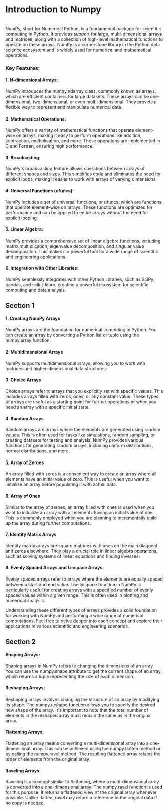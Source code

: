 # Introduction to Numpy
<br>
NumPy, short for Numerical Python, is a fundamental package for scientific computing in Python. It provides support for large, multi-dimensional arrays and matrices, along with a collection of high-level mathematical functions to operate on these arrays. NumPy is a cornerstone library in the Python data science ecosystem and is widely used for numerical and mathematical operations.<br>

### Key Features:
#### 1. N-dimensional Arrays:
NumPy introduces the numpy.ndarray class, commonly known as arrays, which are efficient containers for large datasets. These arrays can be one-dimensional, two-dimensional, or even multi-dimensional. They provide a flexible way to represent and manipulate numerical data.

#### 2. Mathematical Operations:
NumPy offers a variety of mathematical functions that operate element-wise on arrays, making it easy to perform operations like addition, subtraction, multiplication, and more. These operations are implemented in C and Fortran, ensuring high performance.

#### 3. Broadcasting:
NumPy's broadcasting feature allows operations between arrays of different shapes and sizes. This simplifies code and eliminates the need for explicit loops, making it easier to work with arrays of varying dimensions.

#### 4. Universal Functions (ufuncs):
NumPy includes a set of universal functions, or ufuncs, which are functions that operate element-wise on arrays. These functions are optimized for performance and can be applied to entire arrays without the need for explicit looping.

#### 5. Linear Algebra:
NumPy provides a comprehensive set of linear algebra functions, including matrix multiplication, eigenvalue decomposition, and singular value decomposition. This makes it a powerful tool for a wide range of scientific and engineering applications.

#### 6. Integration with Other Libraries:
NumPy seamlessly integrates with other Python libraries, such as SciPy, pandas, and scikit-learn, creating a powerful ecosystem for scientific computing and data analysis.


## Section 1

#### 1. Creating NumPy Arrays
NumPy arrays are the foundation for numerical computing in Python. You can create an array by converting a Python list or tuple using the numpy.array function.

#### 2. Multidimensional Arrays
NumPy supports multidimensional arrays, allowing you to work with matrices and higher-dimensional data structures:

#### 3. Choice Arrays
Choice arrays refer to arrays that you explicitly set with specific values. This includes arrays filled with zeros, ones, or any constant value. These types of arrays are useful as a starting point for further operations or when you need an array with a specific initial state.

#### 4. Random Arrays
Random arrays are arrays where the elements are generated using random values. This is often used for tasks like simulations, random sampling, or creating datasets for testing and analysis. NumPy provides various functions for generating random arrays, including uniform distributions, normal distributions, and more.

#### 5. Array of Zeroes
An array filled with zeros is a convenient way to create an array where all elements have an initial value of zero. This is useful when you want to initialize an array before populating it with actual data.

#### 6. Array of Ones
Similar to the array of zeroes, an array filled with ones is used when you want to initialize an array with all elements having an initial value of one. This is commonly employed when you are planning to incrementally build up the array during further computations.

#### 7. Identity Matrix Arrays
Identity matrix arrays are square matrices with ones on the main diagonal and zeros elsewhere. They play a crucial role in linear algebra operations, such as solving systems of linear equations and finding inverses.

#### 8. Evenly Spaced Arrays and Linspace Arrays
Evenly spaced arrays refer to arrays where the elements are equally spaced between a start and end value. The linspace function in NumPy is particularly useful for creating arrays with a specified number of evenly spaced values within a given range. This is often used in plotting and numerical analysis.

Understanding these different types of arrays provides a solid foundation for working with NumPy and performing a wide range of numerical computations. Feel free to delve deeper into each concept and explore their applications in various scientific and engineering scenarios.


## Section 2

#### Shaping Arrays:
Shaping arrays in NumPy refers to changing the dimensions of an array. You can use the numpy.shape attribute to get the current shape of an array, which returns a tuple representing the size of each dimension.

#### Reshaping Arrays:
Reshaping arrays involves changing the structure of an array by modifying its shape. The numpy.reshape function allows you to specify the desired new shape of the array. It's important to note that the total number of elements in the reshaped array must remain the same as in the original array.

#### Flattening Arrays:
Flattening an array means converting a multi-dimensional array into a one-dimensional array. This can be achieved using the numpy.flatten method or by calling the numpy.ravel method. The resulting flattened array retains the order of elements from the original array.

#### Raveling Arrays:
Raveling is a concept similar to flattening, where a multi-dimensional array is converted into a one-dimensional array. The numpy.ravel function is used for this purpose. It returns a flattened view of the original array whenever possible. Unlike flatten, ravel may return a reference to the original data if no copy is needed.
